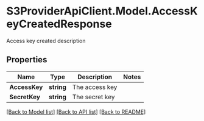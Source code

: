 # S3ProviderApiClient.Model.AccessKeyCreatedResponse
Access key created description

## Properties

Name | Type | Description | Notes
------------ | ------------- | ------------- | -------------
**AccessKey** | **string** | The access key | 
**SecretKey** | **string** | The secret key | 

[[Back to Model list]](../README.md#documentation-for-models) [[Back to API list]](../README.md#documentation-for-api-endpoints) [[Back to README]](../README.md)

